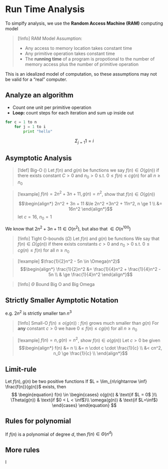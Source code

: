 # Run Time Analysis

To simplfy analysis, we use the **Random Access Machine (RAM)** computing model

>[!info] RAM Model
>Assumption:
> - Any access to memory location takes constant time
> - Any primitive operation takes constant time
> - The **running time**  of a program is propotional to the number of memory access plus the number of primitive operation

This is an idealized model of computation, so these assumptions may not be valid for a “real” computer.

## Analyze an algorithm
- Count one unit per primitive operation
- **Loop:** count steps for each iteration and sum up inside out
```python
for c = 1 to n
	for j = 1 to i 
		print "hello"
```
$$\Sigma_{j=1}1 = i$$
## Asymptotic Analysis

> [!def]  Big-O ()
> Let $f(n)$ and $g(n)$ be functions we say $f(n) \in O(g(n))$
> if there exists constant $C > 0$ and $n_0 > 0$ s.t. $0 \le f(n) \le cg(n)$ for all $n \ge n_0$

> [!example] 
> $f(n) = 2n^2 + 3n+11, g(n) = n^2$, show that $f(n) \in O(g(n))$
> 
> $$\begin{align*}
> 2n^2 + 3n + 11 &\le 2n^2 +3n^2 + 11n^2, n \ge 1 \\
> &= 16n^2
> \end{align*}$$
> let $c = 16$, $n_0 = 1$
> 

We know that $2n^2 + 3n + 11 \in O(n^2)$, but also that $\in O(n^{100})$


> [!info] Tight O-bounds ($\Omega$)
> Let $f(n)$ and $g(n)$ be functions
> We say that $f(n) \in \Omega(g(n))$ if there exists constants $c > 0$ and $n_0 > 0$ s.t. $0 \le c g(n) \le f(n)$ for all $n \ge n_0$

> [!example] 
> $\frac{1}{2}n^2 - 5n \in \Omega(n^2)$
> $$\begin{align*}
> \frac{1}{2}n^2 &= \frac{1}{4}n^2 + \frac{1}{4}n^2 - 5n \\
> & \ge \frac{1}{4}n^2
> \end{align*}$$

> [!info] $\Theta$ Bound
> Big O and Big Omega
> 

## Strictly Smaller Aymptotic Notation

e.g. $2n^2$ is strictly smaller tan $n^3$

> [!info] Small-O
> $f(n) \le o(g(n))$ : $f(n)$ grows much smaller than $g(n)$
> For **any** constant $c>0$ we have $0 \le f(n) \le cg(n)$ for all $n \ge n_0$

> [!example] 
> $f(n) = n, g(n) = n^2$, show $f(n) \in o(g(n))$
> Let $c > 0$ be given
> $$\begin{align*}
> f(n) &= n \\
> &= n \cdot c \cdot \frac{1}{c} \\
> &< cn^2, n_0 \ge \frac{1}{c} \\
> \end{align*}$$


## Limit-rule

Let $f(n), g(n)$ be two positive functions
If $L = \lim_{n\rightarrow \inf} \frac{f(n)}{g(n)}$ exists, then
$$
\begin{equation}
  f(n) \in
    \begin{cases}
      o(g(n)) & \text{if $L = 0$ }\\
      \Theta(g(n)) & \text{if $0 < L < \inf$}\\
      \omega(g(n)) & \text{if $L=\inf$}
    \end{cases}       
\end{equation}
$$
## Rules for polynomial

If $f(n)$ is a polynomial of degree $d$, then $f(n) \in \Theta(n^d)$

## More rules
I
